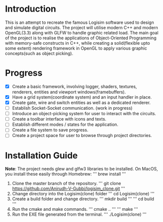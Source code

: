 # Introduction
This is an attempt to recreate the famous Logisim software used to design and simulate digital circuits. The project will utilise modern C++ and modern OpenGL(3.3) along with GLFW to handle graphic related load. The main goal of the project is to realise the applications of Object-Oriented Programming with memory-safe constructs in C++, while creating a solid(flexible upto some extent) rendering framework in OpenGL to apply various graphic concepts(such as object picking).

# Progress
- [x] Create a basic framework, involving logger, shaders, textures, renderers, entities and viewport windows(framebuffers).
- [x] Have a grid system(coordinate system) and an input handler in place.
- [x] Create gate, wire and switch entities as well as a dedicated renderer.
- [ ] Establish Socket-Socket communication. (work in progress)
- [ ] Introduce an object-picking system for user to interact with the circuits.
- [ ] Create a toolbar interface with icons and texts.
- [ ] Establish different modes / states for the application.
- [ ] Create a file system to save progress.
- [ ] Create a project space for user to browse through project directories.

# Installation Guide

**Note**: The project needs glew and glfw3 libraries to be installed. On MacOS, you install these easily through Homebrew:
  '''
  brew install <package-name>
  '''
  
1. Clone the master branch of the repository.
  '''
  git clone https://github.com/Anirudh-V-Gubbi/logisim_clone.git
  '''
2. Change directory into the Logisim(clone) folder
  '''
  cd Logisim\(clone\)
  '''
3. Create a build folder and change directory.
  '''
  mkdir build
  '''
  '''
  cd build
  '''
4. Run the cmake and make commands.
  '''
  cmake ..
  '''
  '''
  make
  '''
5. Run the EXE file generated from the terminal.
  '''
  ./Logisim\(clone\)
  '''
  
